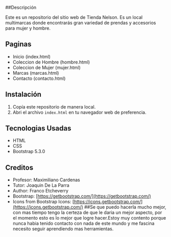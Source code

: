 ##Descripción

Este es un repositorio del sitio web de Tienda Nelson. Es un local multimarcas donde encontrarás gran variedad de prendas y accesorios para mujer y hombre.

## Paginas

- Inicio (index.html)
- Coleccion de Hombre (hombre.html)
- Coleccion de Mujer  (mujer.html)
- Marcas (marcas.html)
- Contacto (contacto.html)

## Instalación
1. Copía este repositorio de manera local.
2. Abri el archivo `index.html` en tu navegador web de preferencia.

## Tecnologias Usadas
- HTML
- CSS
- Bootstrap 5.3.0

## Creditos
- Profesor: Maximiliano Cardenas
- Tutor: Joaquin De La Parra
- Author: Franco Etcheverry
- Bootstrap: [https://getbootstrap.com/](https://getbootstrap.com/)
- Icons from Bootstrap Icons: [https://icons.getbootstrap.com/](https://icons.getbootstrap.com/)
##Se que puedo hacerla mucho mejor, con mas tiempo tengo la certeza de que le daria un mejor aspecto, por el momento esto es lo mejor que logre hacer.Estoy muy contento porque nunca habia tenido contacto con nada de este mundo y me fascina necesito seguir aprendiendo mas herramientas.